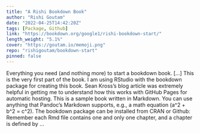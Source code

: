 ```yaml
---
title: "A Rishi Bookdown Book"
author: "Rishi Goutam"
date: "2022-04-25T14:42:20Z"
tags: [Package, Github]
link: "https://bookdown.org/google1/rishi-bookdown-start/"
length_weight: "5.1%"
cover: "https://goutam.io/memoji.png"
repo: "rishigoutam/bookdown-start"
pinned: false
---
```


Everything you need (and nothing more) to start a bookdown book. [...] This is the very first part of the book. I am using RStudio with the bookdown package for creating this book. Sean Kross’s blog article was extremely helpful in getting me to understand how this works with GitHub Pages for automatic hosting. This is a sample book written in Markdown. You can use anything that Pandoc’s Markdown supports, e.g., a math equation \(a^2 + b^2 = c^2\). The bookdown package can be installed from CRAN or Github: Remember each Rmd file contains one and only one chapter, and a chapter is defined by ...
